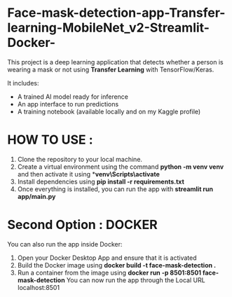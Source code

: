 # Face-mask-detection-app-Transfer-learning-MobileNet_v2-Streamlit-Docker-
This project is a deep learning application that detects whether a person is wearing a mask or not using **Transfer Learning** with TensorFlow/Keras.  


It includes:  
- A trained AI model ready for inference  
- An app interface to run predictions  
- A training notebook (available locally and on my Kaggle profile)  

# HOW TO USE :
1. Clone the repository to your local machine.
2. Create a virtual environment using the command **python -m venv venv** and then activate it using ***venv\Scripts\activate**
3. Install dependencies using **pip install -r requirements.txt**
4. Once everything is installed, you can run the app with **streamlit run app/main.py**

# Second Option : DOCKER
You can also run the app inside Docker:
1. Open your Docker Desktop App and ensure that it is activated
2. Build the Docker image using **docker build -t face-mask-detection .**
3. Run a container from the image using **docker run -p 8501:8501 face-mask-detection**
You can now run the app through the Local URL localhost:8501

